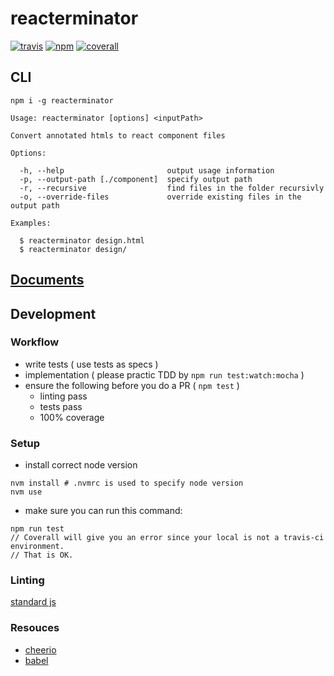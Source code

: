 # reacterminator
[![travis][travis-image]][travis-url]
[![npm][npm-image]][npm-url]
[![coverall][coverall-image]][coverall-url]

[travis-image]:   https://img.shields.io/travis/poetic/reacterminator.svg?branch=master
[travis-url]:     https://travis-ci.org/poetic/reacterminator
[npm-image]:      https://img.shields.io/npm/v/reacterminator.svg
[npm-url]:        https://npmjs.org/package/reacterminator
[coverall-image]: https://img.shields.io/coveralls/poetic/reacterminator.svg
[coverall-url]:   https://coveralls.io/github/poetic/reacterminator

## CLI
```
npm i -g reacterminator
```

```
Usage: reacterminator [options] <inputPath>

Convert annotated htmls to react component files

Options:

  -h, --help                       output usage information
  -p, --output-path [./component]  specify output path
  -r, --recursive                  find files in the folder recursivly
  -o, --override-files             override existing files in the output path

Examples:

  $ reacterminator design.html
  $ reacterminator design/
```

## [Documents](http://poetic.github.io/reacterminator/doc)

## Development

### Workflow
- write tests ( use tests as specs )
- implementation ( please practic TDD by `npm run test:watch:mocha` )
- ensure the following before you do a PR ( `npm test` )
  - linting pass
  - tests pass
  - 100% coverage

### Setup
- install correct node version
```shell
nvm install # .nvmrc is used to specify node version
nvm use
```
- make sure you can run this command:
```
npm run test
// Coverall will give you an error since your local is not a travis-ci environment.
// That is OK.
```

### Linting
[standard js](https://github.com/feross/standard)

### Resouces
- [cheerio](https://github.com/cheeriojs/cheerio)
- [babel](https://github.com/babel/babel)
